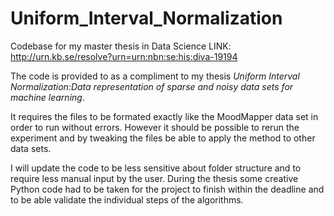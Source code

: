 # Uniform_Interval_Normalization
Codebase for my master thesis in Data Science LINK: http://urn.kb.se/resolve?urn=urn:nbn:se:his:diva-19194

The code is provided to as a compliment to my thesis *Uniform Interval Normalization:Data representation of sparse and noisy data sets for machine learning*.

It requires the files to be formated exactly like the MoodMapper data set in order to run without errors. However it should be possible to rerun the experiment and by tweaking the files be able to apply the method to other data sets. 

I will update the code to be less sensitive about folder structure and to require less manual input by the user. During the thesis some creative Python code had to be taken for the project to finish within the deadline and to be able validate the individual steps of the algorithms. 
